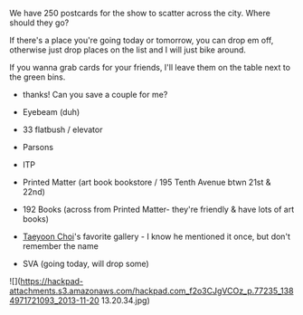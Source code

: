 
We have 250 postcards for the show to scatter across the city. Where should they go?

If there's a place you're going today or tomorrow, you can drop em off, otherwise just drop places on the list and I will just bike around. 

If you wanna grab cards for your friends, I'll leave them on the table next to the green bins.

*   thanks! Can you save a couple for me?

*   Eyebeam (duh)
*   33 flatbush / elevator
*   Parsons
*   ITP
*   Printed Matter (art book bookstore / 195 Tenth Avenue btwn 21st & 22nd)
*   192 Books (across from Printed Matter- they're friendly & have lots of art books)
*   [Taeyoon Choi](/ep/profile/uCZ3kD8pFvb)'s favorite gallery - I know he mentioned it once, but don't remember the name

*   SVA (going today, will drop some)

![](https://hackpad-attachments.s3.amazonaws.com/hackpad.com_f2o3CJgVCOz_p.77235_1384971721093_2013-11-20 13.20.34.jpg)
